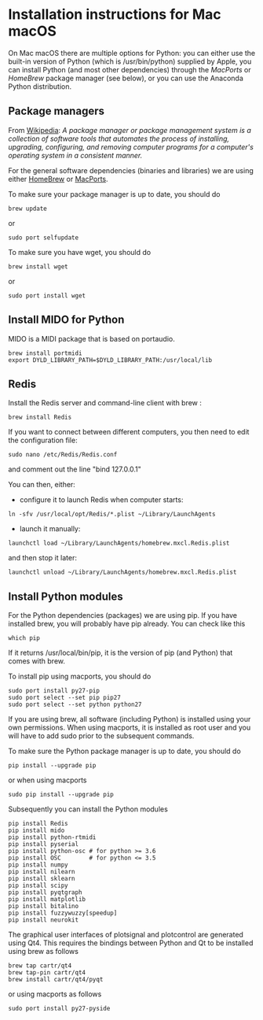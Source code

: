 # Installation instructions for Mac macOS

On Mac macOS there are multiple options for Python: you can either use the built-in version of Python (which is /usr/bin/python) supplied by Apple, you can install Python (and most other dependencies) through the _MacPorts_ or _HomeBrew_ package manager (see below), or you can use the Anaconda Python distribution.

## Package managers

From [Wikipedia](https://en.wikipedia.org/wiki/Package_manager): _A package manager or package management system is a collection of software tools that automates the process of installing, upgrading, configuring, and removing computer programs for a computer's operating system in a consistent manner._

For the general software dependencies (binaries and libraries) we are using either [HomeBrew](http://brew.sh) or [MacPorts](https://www.macports.org).

To make sure your package manager is up to date, you should do

```
brew update
```

or

```
sudo port selfupdate
```

To make sure you have wget, you should do

```
brew install wget
```

or

```
sudo port install wget
```

## Install MIDO for Python

MIDO is a MIDI package that is based on portaudio.

```
brew install portmidi
export DYLD_LIBRARY_PATH=$DYLD_LIBRARY_PATH:/usr/local/lib
```

## Redis

Install the Redis server and command-line client with brew :

```
brew install Redis
```

If you want to connect between different computers, you then need to edit the configuration file:

```
sudo nano /etc/Redis/Redis.conf
```

and comment out the line "bind 127.0.0.1"

You can then, either:

- configure it to launch Redis when computer starts:

```
ln -sfv /usr/local/opt/Redis/*.plist ~/Library/LaunchAgents
```

- launch it manually:

```
launchctl load ~/Library/LaunchAgents/homebrew.mxcl.Redis.plist
```

and then stop it later:

```
launchctl unload ~/Library/LaunchAgents/homebrew.mxcl.Redis.plist
```

## Install Python modules

For the Python dependencies (packages) we are using pip. If you have installed brew, you will probably have pip already. You can check like this

```
which pip
```

If it returns /usr/local/bin/pip, it is the version of pip (and Python) that comes with brew.

To install pip using macports, you should do

```
sudo port install py27-pip
sudo port select --set pip pip27
sudo port select --set python python27
```

If you are using brew, all software (including Python) is installed using your own permissions. When using macports, it is installed as root user and you will have to add sudo prior to the subsequent commands.

To make sure the Python package manager is up to date, you should do

```
pip install --upgrade pip
```

or when using macports

```
sudo pip install --upgrade pip
```

Subsequently you can install the Python modules

```
pip install Redis
pip install mido
pip install python-rtmidi
pip install pyserial
pip install python-osc # for python >= 3.6
pip install OSC        # for python <= 3.5
pip install numpy
pip install nilearn
pip install sklearn
pip install scipy
pip install pyqtgraph
pip install matplotlib
pip install bitalino
pip install fuzzywuzzy[speedup]
pip install neurokit
```

The graphical user interfaces of plotsignal and plotcontrol are generated using Qt4. This requires the bindings between Python and Qt to be installed using brew as follows

```
brew tap cartr/qt4
brew tap-pin cartr/qt4
brew install cartr/qt4/pyqt
```

or using macports as follows

```
sudo port install py27-pyside
```
